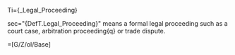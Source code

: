 Ti={_Legal_Proceeding}

sec="{DefT.Legal_Proceeding}" means a formal legal proceeding such as a court case, arbitration proceeding{q} or trade dispute.

=[G/Z/ol/Base]
